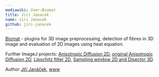 ```yaml
---
mediawiki: User:Biomat
title: Jiri Janacek
name: Jiri Janacek
github: jiri-janacek
---
```


[Biomat](/plugins/biomat) - plugins for 3D image preprocessing, detection of fibres in 3D image and evaluation of 2D images using heat equation.

Further ImageJ projects: [Anisotropic Diffusion 2D](/plugins/anisotropic-diffusion-2d), [original Anisotropic Diffusion 2D](https://imagej.net/ij/plugins/anisotropic-diffusion-2d.html), [Lipschitz filter 2D](https://imagej.net/ij/plugins/lipschitz/index.html), [Sampling window 2D and Disector 3D](https://imagej.net/ij/plugins/sampling-window/index.html).

Author [Jiří Janáček](mailto:jiri.janacek_at_fgu.cas.cz), [www](http://www2.biomed.cas.cz/~janacek/)
